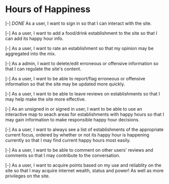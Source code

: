 # Hours of Happiness

[-] *DONE* As a user, I want to sign in so that I can interact with the site.

[-] As a user, I want to add a food/drink establishment to the site so that I can add its happy hour info.

[-] As a user, I want to rate an establishment so that my opinion may be aggregated into the mix.

[-] As a admin, I want to delete/edit erroneous or offensive information so that I can regulate the site's content.

[-] As a user, I want to be able to report/flag erroneous or offensive information so that the site may be updated more quickly.

[-] As a user, I want to be able to leave reviews on establishments so that I may help make the site more effective.

[-] As an unsigned in or signed in user, I want to be able to use an interactive map to seach areas for establishments with happy hours so that I may gain information to make responsible happy hour decisions.

[-] As a user, I want to always see a list of establishments of the appropriate current focus, ordered by whether or not its happy hour is happening currently so that I may find current happy hours most easily.

[-] As a user, I want to be able to comment on other users' reviews and comments so that I may contribute to the conversation.

[-] As a user, I want to acquire points based on my use and reliablity on the site so that I may acquire internet wealth, status and power!  As well as more privileges on the site.
